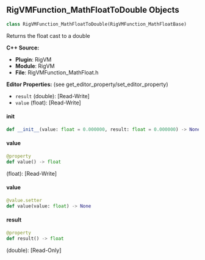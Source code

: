 ## RigVMFunction_MathFloatToDouble Objects

```python
class RigVMFunction_MathFloatToDouble(RigVMFunction_MathFloatBase)
```

Returns the float cast to a double

**C++ Source:**

- **Plugin**: RigVM
- **Module**: RigVM
- **File**: RigVMFunction_MathFloat.h

**Editor Properties:** (see get_editor_property/set_editor_property)

- ``result`` (double):  [Read-Write]
- ``value`` (float):  [Read-Write]

<a id="unreal.RigVMFunction_MathFloatToDouble.__init__"></a>

#### __init__

```python
def __init__(value: float = 0.000000, result: float = 0.000000) -> None
```

<a id="unreal.RigVMFunction_MathFloatToDouble.value"></a>

#### value

```python
@property
def value() -> float
```

(float):  [Read-Write]

<a id="unreal.RigVMFunction_MathFloatToDouble.value"></a>

#### value

```python
@value.setter
def value(value: float) -> None
```

<a id="unreal.RigVMFunction_MathFloatToDouble.result"></a>

#### result

```python
@property
def result() -> float
```

(double):  [Read-Only]

<a id="unreal.RigVMFunction_MathFloatSign"></a>